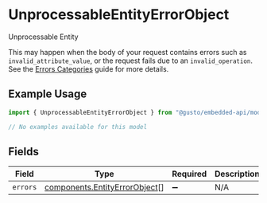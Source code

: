 # UnprocessableEntityErrorObject

Unprocessable Entity
  
This may happen when the body of your request contains errors such as `invalid_attribute_value`, or the request fails due to an `invalid_operation`. See the [Errors Categories](https://docs.gusto.com/embedded-payroll/docs/error-categories) guide for more details.


## Example Usage

```typescript
import { UnprocessableEntityErrorObject } from "@gusto/embedded-api/models/errors/unprocessableentityerrorobject.js";

// No examples available for this model
```

## Fields

| Field                                                                          | Type                                                                           | Required                                                                       | Description                                                                    |
| ------------------------------------------------------------------------------ | ------------------------------------------------------------------------------ | ------------------------------------------------------------------------------ | ------------------------------------------------------------------------------ |
| `errors`                                                                       | [components.EntityErrorObject](../../models/components/entityerrorobject.md)[] | :heavy_minus_sign:                                                             | N/A                                                                            |